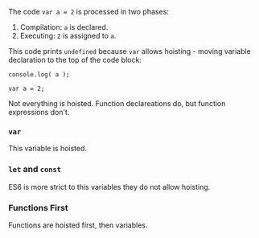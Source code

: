The code `var a = 2` is processed in two phases:

1. Compilation: `a` is declared.
2. Executing: `2` is assigned to `a`.

This code prints `undefined` because `var` allows hoisting - moving variable declaration to the top of the code block:

```
console.log( a );

var a = 2;
```

Not everything is hoisted. Function declareations do, but function expressions don't.

### `var`

This variable is hoisted.

### `let` and `const`

ES6 is more strict to this variables they do not allow hoisting.


### Functions First

Functions are hoisted first, then variables.